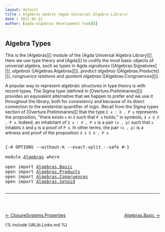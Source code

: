 ```yaml
---
layout: default
title : Algebras module (Agda Universal Algebra Library)
date : 2021-01-12
author: [agda-algebras development team][]
---
```


## <a id="algebra-types">Algebra Types</a>

This is the [Algebras][] module of the [Agda Universal Algebra Library][]. Here we use type theory and [Agda][] to codify the most basic objects of universal algebra, such as types in Agda *signatures* ([Algebras.Signatures][]), *algebras* ([Algebras.Algebras][]), *product algebras* ([Algebras.Products][]), *congruence relations* and *quotient algebras* ([Algebras.Congruences][]).


A popular way to represent algebraic structures in type theory is with record types.  The Sigma type (defined in [Overture.Preliminaries][]) provides an equivalent alternative that we happen to prefer and we use it throughout the library, both for consistency and because of its direct connection to the existential quantifier of logic. Recall from the Sigma types section of [Overture.Preliminaries][] that the type `Σ x ꞉ X , P x` represents the proposition, "there exists `x` in `X` such that `P x` holds;" in symbols, `∃ x ∈ X , P x`.  Indeed, an inhabitant of `Σ x ꞉ X , P x` is a pair `(x , p)` such that `x` inhabits `X` and `p` is a proof of `P x`. In other terms, the pair `(x , p)` is a witness and proof of the proposition `∃ x ∈ X , P x`.


<pre class="Agda">

<a id="1341" class="Symbol">{-#</a> <a id="1345" class="Keyword">OPTIONS</a> <a id="1353" class="Pragma">--without-K</a> <a id="1365" class="Pragma">--exact-split</a> <a id="1379" class="Pragma">--safe</a> <a id="1386" class="Symbol">#-}</a>

<a id="1391" class="Keyword">module</a> <a id="1398" href="Algebras.html" class="Module">Algebras</a> <a id="1407" class="Keyword">where</a>

<a id="1414" class="Keyword">open</a> <a id="1419" class="Keyword">import</a> <a id="1426" href="Algebras.Basic.html" class="Module">Algebras.Basic</a>
<a id="1441" class="Keyword">open</a> <a id="1446" class="Keyword">import</a> <a id="1453" href="Algebras.Products.html" class="Module">Algebras.Products</a>
<a id="1471" class="Keyword">open</a> <a id="1476" class="Keyword">import</a> <a id="1483" href="Algebras.Congruences.html" class="Module">Algebras.Congruences</a>
<a id="1504" class="Keyword">open</a> <a id="1509" class="Keyword">import</a> <a id="1516" href="Algebras.Setoid.html" class="Module">Algebras.Setoid</a>

</pre>

-------------------------------------

<br>
<br>

[← ClosureSystems.Properties](ClosureSystems.Properties.html)
<span style="float:right;">[Algebras.Basic →](Algebras.Basic.html)</span>


{% include UALib.Links.md %}


[agda-algebras development team]: https://github.com/ualib/agda-algebras#the-agda-algebras-development-team

